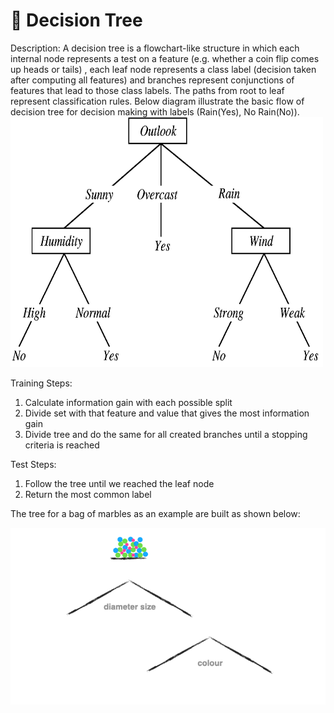 # 🌲 Decision Tree 
Description: A decision tree is a flowchart-like structure in which each internal node represents a test on a feature (e.g. whether a coin flip comes up heads or tails) , 
each leaf node represents a class label (decision taken after computing all features) and branches represent conjunctions of features that lead to those class labels. 
The paths from root to leaf represent classification rules. Below diagram illustrate the basic flow of decision tree for decision making with labels (Rain(Yes), No Rain(No)).
<img src = "https://github.com/Antonio417/Computer_Vision_and_Machine_Learning_Portfolio/blob/main/Machine%20Learning/Decision-Tree/treeExample.png" width="500" height="400" />


Training Steps:

1. Calculate information gain with each possible split
2. Divide set with that feature and value that gives the most information gain
3. Divide tree and do the same for all created branches until a stopping criteria is reached

Test Steps:

1. Follow the tree until we reached the leaf node
2. Return the most common label

The tree for a bag of marbles as an example are built as shown below:

![tree](https://github.com/Antonio417/Computer_Vision_and_Machine_Learning_Portfolio/blob/main/Machine%20Learning/Decision-Tree/decisionTree.gif)
